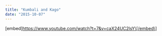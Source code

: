 ```yaml
---
title: "Kumbali and Kago"
date: "2015-10-07"
---
```


\[embed\]https://www.youtube.com/watch?t=7&v=caX24UC2lsY\[/embed\]
